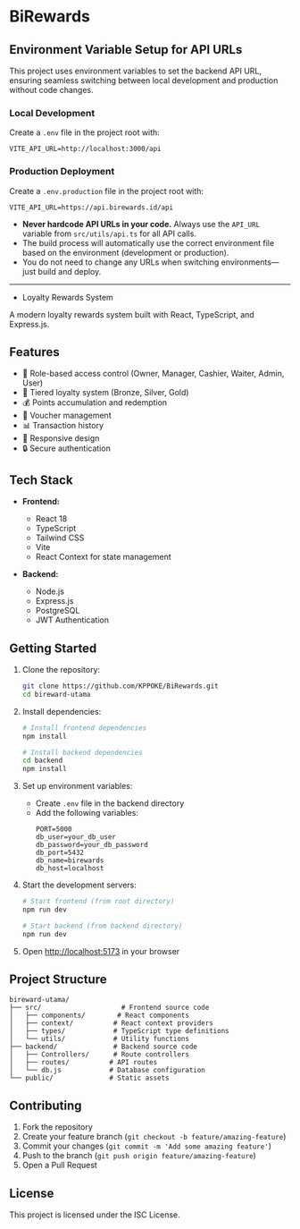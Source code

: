 # BiRewards

## Environment Variable Setup for API URLs

This project uses environment variables to set the backend API URL, ensuring seamless switching between local development and production without code changes.

### Local Development
Create a `.env` file in the project root with:
```
VITE_API_URL=http://localhost:3000/api
```

### Production Deployment
Create a `.env.production` file in the project root with:
```
VITE_API_URL=https://api.birewards.id/api
```

- **Never hardcode API URLs in your code.** Always use the `API_URL` variable from `src/utils/api.ts` for all API calls.
- The build process will automatically use the correct environment file based on the environment (development or production).
- You do not need to change any URLs when switching environments—just build and deploy.

---
 - Loyalty Rewards System

A modern loyalty rewards system built with React, TypeScript, and Express.js.

## Features

- 🎯 Role-based access control (Owner, Manager, Cashier, Waiter, Admin, User)
- 💎 Tiered loyalty system (Bronze, Silver, Gold)
- 💰 Points accumulation and redemption
- 🎁 Voucher management
- 📊 Transaction history
- 📱 Responsive design
- 🔒 Secure authentication

## Tech Stack

- **Frontend:**
  - React 18
  - TypeScript
  - Tailwind CSS
  - Vite
  - React Context for state management

- **Backend:**
  - Node.js
  - Express.js
  - PostgreSQL
  - JWT Authentication

## Getting Started

1. Clone the repository:
   ```bash
   git clone https://github.com/KPPOKE/BiRewards.git
   cd bireward-utama
   ```

2. Install dependencies:
   ```bash
   # Install frontend dependencies
   npm install

   # Install backend dependencies
   cd backend
   npm install
   ```

3. Set up environment variables:
   - Create `.env` file in the backend directory
   - Add the following variables:
     ```
     PORT=5000
     db_user=your_db_user
     db_password=your_db_password
     db_port=5432
     db_name=birewards
     db_host=localhost
     ```

4. Start the development servers:
   ```bash
   # Start frontend (from root directory)
   npm run dev

   # Start backend (from backend directory)
   npm run dev
   ```

5. Open [http://localhost:5173](http://localhost:5173) in your browser

## Project Structure

```
bireward-utama/
├── src/                    # Frontend source code
│   ├── components/        # React components
│   ├── context/          # React context providers
│   ├── types/            # TypeScript type definitions
│   └── utils/            # Utility functions
├── backend/              # Backend source code
│   ├── Controllers/      # Route controllers
│   ├── routes/          # API routes
│   └── db.js            # Database configuration
└── public/              # Static assets
```

## Contributing

1. Fork the repository
2. Create your feature branch (`git checkout -b feature/amazing-feature`)
3. Commit your changes (`git commit -m 'Add some amazing feature'`)
4. Push to the branch (`git push origin feature/amazing-feature`)
5. Open a Pull Request

## License

This project is licensed under the ISC License.
